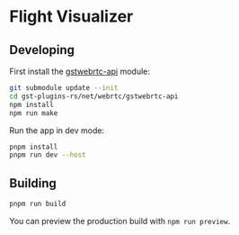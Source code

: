 # Flight Visualizer


## Developing

First install the [gstwebrtc-api](https://gitlab.freedesktop.org/gstreamer/gst-plugins-rs/-/tree/gstreamer-1.26.7/net/webrtc/gstwebrtc-api?ref_type=tags) module:

```sh
git submodule update --init
cd gst-plugins-rs/net/webrtc/gstwebrtc-api
npm install
npm run make
```

Run the app in dev mode:

```sh
pnpm install
pnpm run dev --host
```

## Building

```sh
pnpm run build
```

You can preview the production build with `npm run preview`.
